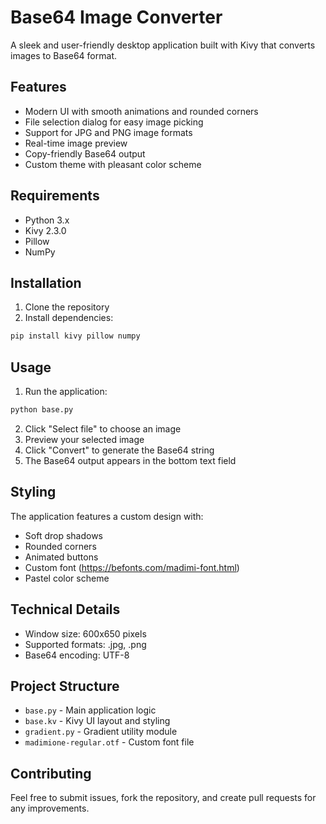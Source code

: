 # Base64 Image Converter

A sleek and user-friendly desktop application built with Kivy that converts images to Base64 format.

## Features

- Modern UI with smooth animations and rounded corners
- File selection dialog for easy image picking
- Support for JPG and PNG image formats
- Real-time image preview
- Copy-friendly Base64 output
- Custom theme with pleasant color scheme

## Requirements

- Python 3.x
- Kivy 2.3.0
- Pillow
- NumPy

## Installation

1. Clone the repository
2. Install dependencies:
```bash
pip install kivy pillow numpy
```

## Usage

1. Run the application:
```bash
python base.py
```

2. Click "Select file" to choose an image
3. Preview your selected image
4. Click "Convert" to generate the Base64 string
5. The Base64 output appears in the bottom text field

## Styling

The application features a custom design with:
- Soft drop shadows
- Rounded corners
- Animated buttons
- Custom font (https://befonts.com/madimi-font.html)
- Pastel color scheme

## Technical Details

- Window size: 600x650 pixels
- Supported formats: .jpg, .png
- Base64 encoding: UTF-8

## Project Structure

- `base.py` - Main application logic
- `base.kv` - Kivy UI layout and styling
- `gradient.py` - Gradient utility module
- `madimione-regular.otf` - Custom font file

## Contributing

Feel free to submit issues, fork the repository, and create pull requests for any improvements.
